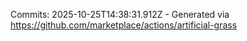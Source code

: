 Commits: 2025-10-25T14:38:31.912Z - Generated via https://github.com/marketplace/actions/artificial-grass
<br>
